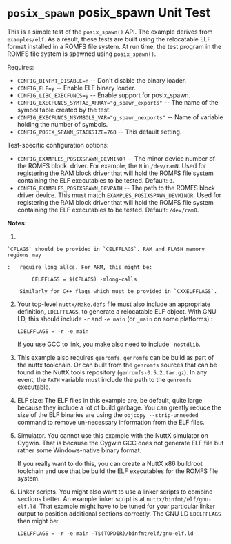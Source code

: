 `posix_spawn` posix\_spawn Unit Test
====================================

This is a simple test of the `posix_spawn()` API. The example derives
from `examples/elf`. As a result, these tests are built using the
relocatable ELF format installed in a ROMFS file system. At run time,
the test program in the ROMFS file system is spawned using
`posix_spawn()`.

Requires:

-   `CONFIG_BINFMT_DISABLE=n` -- Don\'t disable the binary loader.
-   `CONFIG_ELF=y` -- Enable ELF binary loader.
-   `CONFIG_LIBC_EXECFUNCS=y` -- Enable support for posix\_spawn.
-   `CONFIG_EXECFUNCS_SYMTAB_ARRAY="g_spawn_exports"` -- The name of the
    symbol table created by the test.
-   `CONFIG_EXECFUNCS_NSYMBOLS_VAR="g_spawn_nexports"` -- Name of
    variable holding the number of symbols.
-   `CONFIG_POSIX_SPAWN_STACKSIZE=768` -- This default setting.

Test-specific configuration options:

-   `CONFIG_EXAMPLES_POSIXSPAWN_DEVMINOR` -- The minor device number of
    the ROMFS block. driver. For example, the `N` in `/dev/ramN`. Used
    for registering the RAM block driver that will hold the ROMFS file
    system containing the ELF executables to be tested. Default: `0`.
-   `CONFIG_EXAMPLES_POSIXSPAWN_DEVPATH` -- The path to the ROMFS block
    driver device. This must match `EXAMPLES_POSIXSPAWN_DEVMINOR`. Used
    for registering the RAM block driver that will hold the ROMFS file
    system containing the ELF executables to be tested. Default:
    `/dev/ram0`.

**Notes**:

1.  

    `CFLAGS` should be provided in `CELFFLAGS`. RAM and FLASH memory regions may

    :   require long allcs. For ARM, this might be:

            CELFFLAGS = $(CFLAGS) -mlong-calls

        Similarly for C++ flags which must be provided in `CXXELFFLAGS`.

2.  Your top-level `nuttx/Make.defs` file must also include an
    appropriate definition, `LDELFFLAGS`, to generate a relocatable ELF
    object. With GNU LD, this should include `-r` and `-e main` (or
    `_main` on some platforms).:

        LDELFFLAGS = -r -e main

    If you use GCC to link, you make also need to include `-nostdlib`.

3.  This example also requires `genromfs`. `genromfs` can be build as
    part of the nuttx toolchain. Or can built from the `genromfs`
    sources that can be found in the NuttX tools repository
    (`genromfs-0.5.2.tar.gz`). In any event, the `PATH` variable must
    include the path to the `genromfs` executable.

4.  ELF size: The ELF files in this example are, be default, quite large
    because they include a lot of build garbage. You can greatly reduce
    the size of the ELF binaries are using the
    `objcopy --strip-unneeded` command to remove un-necessary
    information from the ELF files.

5.  Simulator. You cannot use this example with the NuttX simulator on
    Cygwin. That is because the Cygwin GCC does not generate ELF file
    but rather some Windows-native binary format.

    If you really want to do this, you can create a NuttX x86 buildroot
    toolchain and use that be build the ELF executables for the ROMFS
    file system.

6.  Linker scripts. You might also want to use a linker scripts to
    combine sections better. An example linker script is at
    `nuttx/binfmt/elf/gnu-elf.ld`. That example might have to be tuned
    for your particular linker output to position additional sections
    correctly. The GNU LD `LDELFFLAGS` then might be:

        LDELFFLAGS = -r -e main -T$(TOPDIR)/binfmt/elf/gnu-elf.ld

